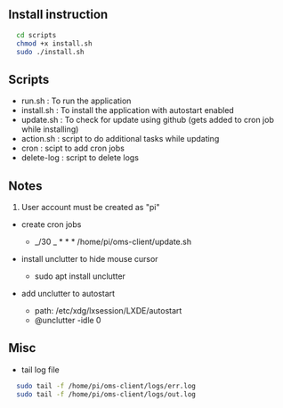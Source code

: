 ## Install instruction

```bash
  cd scripts
  chmod +x install.sh
  sudo ./install.sh
```

## Scripts

- run.sh : To run the application
- install.sh : To install the application with autostart enabled
- update.sh : To check for update using github (gets added to cron job while installing)
- action.sh : script to do additional tasks while updating
- cron : scipt to add cron jobs
- delete-log : script to delete logs

## Notes

1. User account must be created as "pi"

- create cron jobs

  - _/30 _ \* \* \* /home/pi/oms-client/update.sh

- install unclutter to hide mouse cursor

  - sudo apt install unclutter

- add unclutter to autostart
  - path: /etc/xdg/lxsession/LXDE/autostart
  - @unclutter -idle 0

## Misc

- tail log file

```bash
  sudo tail -f /home/pi/oms-client/logs/err.log
  sudo tail -f /home/pi/oms-client/logs/out.log
```

